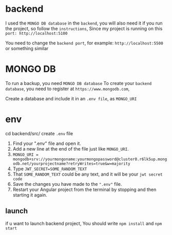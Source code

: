 # backend

I used the `MONGO DB database` in the `backend`, you will also need it if you run the project, so follow the `instructions`,
Since my project is running on this `port: http://localhost:5100`

You need to change the `backend port`, for example: `http://localhost:5500` or something similar

# MONGO DB

To run a backup, you need `MONGO DB database`
To create your `backend database`, you need to register at `https://www.mongodb.com`,

Create a database and include it in an `.env file`,
as `MONGO_URI`

# env

cd backend/src/ create `.env` file

1. Find your ".env" file and open it.
2. Add a new line at the end of the file just like `MONGO_URI`.
3. `MONGO_URI = mongodb+srv://yourmongoname:yourmongopassword@cluster0.r6lk5up.mongodb.net/yourprojectname?retryWrites=true&w=majority`
4. Type `JWT_SECRET=SOME_RANDOM_TEXT`
5. That `SOME_RANDOM_TEXT` could be any text, and it will be your `jwt secret code`
6. Save the changes you have made to the `".env"` file.
7. Restart your Angular project from the terminal by stopping and then starting it again.

## launch

if u want to launch backend project, You should write `npm install` and `npm start`
